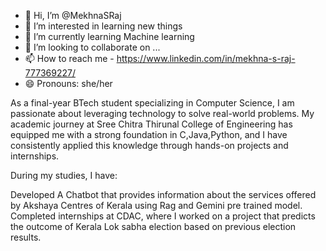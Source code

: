 - 👋 Hi, I’m @MekhnaSRaj
- 👀 I’m interested in learning new things
- 🌱 I’m currently learning Machine learning
- 💞️ I’m looking to collaborate on ...
- 📫 How to reach me - https://www.linkedin.com/in/mekhna-s-raj-777369227/
- 😄 Pronouns: she/her

As a final-year BTech student specializing in Computer Science, I am passionate about leveraging technology to solve real-world problems. My academic journey at Sree Chitra Thirunal College of Engineering has equipped me with a strong foundation in C,Java,Python, and I have consistently applied this knowledge through hands-on projects and internships.

During my studies, I have:

Developed A Chatbot that provides information about the services offered by Akshaya Centres of Kerala using Rag and Gemini pre trained model.
Completed internships at CDAC, where I worked on a project that predicts the outcome of Kerala Lok sabha election based on previous election results.

